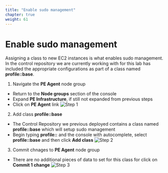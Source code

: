 ```yaml
---
title: "Enable sudo management" 
chapter: true
weight: 61
---
```


# Enable sudo management

Assigning a class to new EC2 instances is what enables sudo management. In the control repository we are currently working with for this lab has included the appropriate configurations as part of a class named **profile::base**.

1. <a name="ex-step-1"></a>Navigate the **PE Agent** node group
  - Return to the **Node groups** section of the console
  - Expand **PE Infrastructure**, if still not expanded from previous steps
  - Click on **PE Agent** link
![Step 1](/images/40_Exercise/01_pe_node_group_agent.png)

2. <a name="ex-step-2"></a>Add class **profile::base**
  - The Control Repository we previous deployed contains a class named **profile::base** which will setup sudo management
  - Begin typing **profile::** and the console with autocomplete, select **profile::base** and then click **Add class**
![Step 2](/images/40_Exercise/02_pe_add_profile_base.png)

3. <a name="ex-step-3"></a>Commit chnages to **PE Agent** node group
  - There are no additional pieces of data to set for this class for click on **Commit 1 change**
![Step 3](/images/40_Exercise/03_pe_commit_profile_base.png)